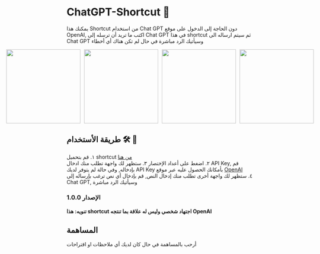 # ChatGPT-Shortcut 🤖
يمكنك هذا Shortcut من استخدام Chat GPT دون الحاجة إلى الدخول على موقع OpenAI, اكتب ما تريد أن ترسله إلى Chat GPT في هذا shortcut ثم سيتم ارساله الى Chat GPT وسيأتيك الرد مباشرة في حال لم تكن هناك أي أخطاء
 

<div style="display:flex;justify-content:center;">
  <img src= https://user-images.githubusercontent.com/37226584/229306166-96bbcc21-860d-423f-8b77-df5b200559ac.PNG style="margin-right:10px;width:200px;">
  <img src= https://user-images.githubusercontent.com/37226584/229305718-19ee4458-ebfc-43b6-939b-6e826602fef6.PNG style="margin-right:10px;width:200px;">
  <img src= https://user-images.githubusercontent.com/37226584/229305721-f8209756-5aa1-44ef-9bf4-f6a2bf0da402.PNG style="margin-right:10px;width:200px;">
  <img src= https://user-images.githubusercontent.com/37226584/229306395-62c251a0-adcd-432c-9ef1-1da4a0db600c.PNG  style="width:200px;">
</div>

   
       
      

## طريقة الأستخدام 🛠️ 📝  

١. قم بتحميل shortcut [من هنا](https://www.icloud.com/shortcuts/7ac990f763224670bdff987b7c4a62d4/)  
٢. اضغط على أعداد الإختصار
٣. ستظهر لك واجهة تطلب منك ادخال API Key, قم بإدخاله, وفي حالة لم يتوفر لديك API Key بأمكانك الحصول عليه عبر موقع  [OpenAI](https://platform.openai.com/account/api-keys/ "My personal website")  
٤. ستظهر لك واجهة أخرى تطلب منك إدخال النص, قم بإدخال أي نص ترغب بإرساله إلى Chat GPT, وسيأتيك الرد مباشرة



    


   
### الإصدار 1.0.0



#### تنويه: هذا shortcut اجتهاد شخصي وليس له علاقة بما تنتجه OpenAI 


## المساهمة
أرحب بالمساهمة في حال كان لديك أي ملاحظات او اقتراحات




